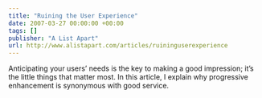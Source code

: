 ```yaml
---
title: "Ruining the User Experience"
date: 2007-03-27 00:00:00 +00:00
tags: []
publisher: "A List Apart"
url: http://www.alistapart.com/articles/ruininguserexperience
---
```


Anticipating your users’ needs is the key to making a good impression; it’s the little things that matter most. In this article, I explain why progressive enhancement is synonymous with good service.
